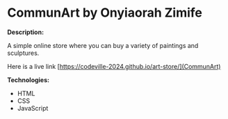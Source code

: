 # CommunArt by Onyiaorah Zimife

**Description:**

A simple online store where you can buy a variety of paintings and sculptures.

Here is a live link [https://codeville-2024.github.io/art-store/](CommunArt)

**Technologies:**
* HTML
* CSS
* JavaScript
